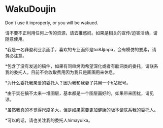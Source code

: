 # WakuDoujin


Don't use it inproperly, or you will be wakued.


请不要不正利用任何上传的资源，请去推惑妈。如果是相关的宣传/迫害活动，请随意使用。


*我是一名非盈利业余画手，喜欢的专业画师是toi8与npa，会有模仿的要素，请务必注意。


*包含了没有发送的稿件，如果有同串烤肉希望深化或者有脑洞类的委托，请联系我的委托人。目前不会收取费用因为我只是画画用来休息。


*为什么委托我亲爱的委托人？因为我和我妻子共用一个b站账号。


*由于实在搞不太来一堆图层，基本都是一个图层画好的，如果带来困扰，请见谅。


*虽然我真的不觉得尺度多大，但是如果需要更加健康的版本请联系我的委托人。


*可以的话，请也关注我的委托人himayuika。



